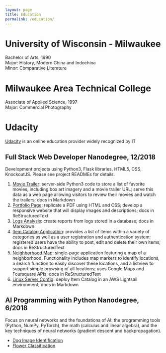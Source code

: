 ```yaml
---
layout: page
title: Education
permalink: /education/
---
```


# University of Wisconsin - Milwaukee
Bachelor of Arts, 1990<br/>
Major: History, Modern China and Indochina<br/>
Minor: Comparative Literature

# Milwaukee Area Technical College
Associate of Applied Science, 1997<br/>
Major: Commercial Photography

# Udacity
[Udacity](https://www.udacity.com/) is an online education provider widely recognized by IT
## Full Stack Web Developer Nanodegree, 12/2018
Development projects using Python3, Flask libraries, HTML5, CSS, KnockoutJS. Please see project READMEs for details.
1. [Movie Trailer](https://github.com/aimeeu/Udacity-FullStackWebDeveloper/tree/master/Project01-MovieTrailerSite): server-side Python3 code to store a list of favorite movies, including box art imagery and a movie trailer URL; serve this data as a web page allowing visitors to review their movies and watch the trailers; docs in Markdown
2. [Portfolio Page](https://github.com/aimeeu/Udacity-FullStackWebDeveloper/tree/master/Project02-PortfolioSite):  replicate a PDF using HTML and CSS; develop a responsive website that will display images and descriptions; docs in ReStructuredText
3. [Logs Analysis](https://github.com/aimeeu/Udacity-FullStackWebDeveloper/tree/master/Project03-LogsAnalysis): create reports from logs stored in a database; docs in Markdown
4. [Item Catalog Application](https://github.com/aimeeu/Udacity-FullStackWebDeveloper/tree/master/Project04-ItemCatalogWebApp): provides a list of items within a variety of categories as well as a user registration and authentication system; registered users have the ability to post, edit and delete their own items; docs in ReStructuredText
5. [Neighborhood Map](https://github.com/aimeeu/Udacity-FullStackWebDeveloper/tree/master/Project05-NeighborhoodMap): single-page application featuring a map of a neighborhood. Functionality includes map markers to identify locations, a search function to easily discover these locations, and a listview to support simple browsing of all locations; uses Google Maps and Foursquare APIs; docs in ReStructuredText
6. [Linux Server Config](https://github.com/aimeeu/Udacity-FullStackWebDeveloper/tree/master/Project06-LinuxServerConfig): deploy Item Catalog in an AWS Lightsail environment; docs in Markdown
## AI Programming with Python Nanodegree, 6/2018
Focus on neural networks and the foundations of AI: the programming tools (Python, NumPy, PyTorch), the math (calculus and linear algebra), and the key techniques of neural networks (gradient descent and backpropagation).
  - [Dog Image Identification](https://github.com/aimeeu/Udacity-AIProgrammingWithPython/tree/master/dog-image-classification-exercise)
  - [Flower Classification](https://github.com/aimeeu/Udacity-AIProgrammingWithPython/tree/master/final-project-flower-classification)

